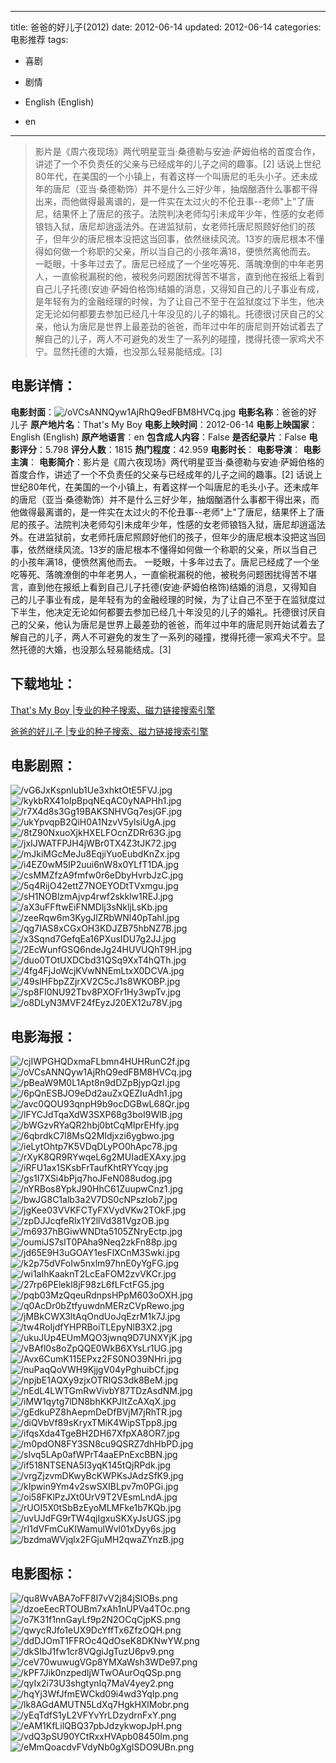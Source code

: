 
---
title: 爸爸的好儿子(2012)
date: 2012-06-14
updated: 2012-06-14
categories: 电影推荐
tags:
- 喜剧
- 剧情

- English (English)
- en
---


> 影片是《周六夜现场》两代明星亚当·桑德勒与安迪·萨姆伯格的首度合作，讲述了一个不负责任的父亲与已经成年的儿子之间的趣事。[2] 话说上世纪80年代，在美国的一个小镇上，有着这样一个叫唐尼的毛头小子。还未成年的唐尼（亚当·桑德勒饰）并不是什么三好少年，抽烟酗酒什么事都干得出来，而他做得最离谱的，是一件实在太过火的不伦丑事--老师"上"了唐尼，结果怀上了唐尼的孩子。法院判决老师勾引未成年少年，性感的女老师锒铛入狱，唐尼却逍遥法外。在进监狱前，女老师托唐尼照顾好他们的孩子，但年少的唐尼根本没把这当回事，依然继续风流。13岁的唐尼根本不懂得如何做一个称职的父亲，所以当自己的小孩年满18，便愤然离他而去。 一眨眼，十多年过去了。唐尼已经成了一个坐吃等死、落魄潦倒的中年老男人，一直偷税漏税的他，被税务问题困扰得苦不堪言，直到他在报纸上看到自己儿子托德(安迪·萨姆伯格饰)结婚的消息，又得知自己的儿子事业有成，是年轻有为的金融经理的时候，为了让自己不至于在监狱度过下半生，他决定无论如何都要去参加已经几十年没见的儿子的婚礼。托德很讨厌自己的父亲，他认为唐尼是世界上最差劲的爸爸，而年过中年的唐尼则开始试着去了解自己的儿子，两人不可避免的发生了一系列的碰撞，搅得托德一家鸡犬不宁。显然托德的大婚，也没那么轻易能结成。[3]

## **电影详情**：

**电影封面**：<img src="https://image.tmdb.org/t/p/w200/oVCsANNQyw1AjRhQ9edFBM8HVCq.jpg" alt="/oVCsANNQyw1AjRhQ9edFBM8HVCq.jpg" title="/oVCsANNQyw1AjRhQ9edFBM8HVCq.jpg">
**电影名称**：爸爸的好儿子
**原产地片名**：That's My Boy
**电影上映时间**：2012-06-14
**电影上映国家**：English (English)
**原产地语言**：en
**包含成人内容**：False
**是否纪录片**：False
**电影评分**：5.798
**评分人数**：1815
**热门程度**：42.959
**电影时长**：
**电影导演**：
**电影主演**：
**电影简介**：影片是《周六夜现场》两代明星亚当·桑德勒与安迪·萨姆伯格的首度合作，讲述了一个不负责任的父亲与已经成年的儿子之间的趣事。[2] 话说上世纪80年代，在美国的一个小镇上，有着这样一个叫唐尼的毛头小子。还未成年的唐尼（亚当·桑德勒饰）并不是什么三好少年，抽烟酗酒什么事都干得出来，而他做得最离谱的，是一件实在太过火的不伦丑事--老师"上"了唐尼，结果怀上了唐尼的孩子。法院判决老师勾引未成年少年，性感的女老师锒铛入狱，唐尼却逍遥法外。在进监狱前，女老师托唐尼照顾好他们的孩子，但年少的唐尼根本没把这当回事，依然继续风流。13岁的唐尼根本不懂得如何做一个称职的父亲，所以当自己的小孩年满18，便愤然离他而去。 一眨眼，十多年过去了。唐尼已经成了一个坐吃等死、落魄潦倒的中年老男人，一直偷税漏税的他，被税务问题困扰得苦不堪言，直到他在报纸上看到自己儿子托德(安迪·萨姆伯格饰)结婚的消息，又得知自己的儿子事业有成，是年轻有为的金融经理的时候，为了让自己不至于在监狱度过下半生，他决定无论如何都要去参加已经几十年没见的儿子的婚礼。托德很讨厌自己的父亲，他认为唐尼是世界上最差劲的爸爸，而年过中年的唐尼则开始试着去了解自己的儿子，两人不可避免的发生了一系列的碰撞，搅得托德一家鸡犬不宁。显然托德的大婚，也没那么轻易能结成。[3]

## **下载地址**：
[That's My Boy |专业的种子搜索、磁力链接搜索引擎](https://movie.amd794.com:2083/?search=That%27s%20My%20Boy&ordering=&mode=match_phrase&page_size=10&page=1)

[爸爸的好儿子 |专业的种子搜索、磁力链接搜索引擎](https://movie.amd794.com:2083/?search=%E7%88%B8%E7%88%B8%E7%9A%84%E5%A5%BD%E5%84%BF%E5%AD%90&ordering=&mode=match_phrase&page_size=10&page=1)
 

## **电影剧照**：
<img src="https://image.tmdb.org/t/p/original/vG6JxKspnlub1Ue3xhktOtE5FVJ.jpg" alt="/vG6JxKspnlub1Ue3xhktOtE5FVJ.jpg" title="/vG6JxKspnlub1Ue3xhktOtE5FVJ.jpg"><img src="https://image.tmdb.org/t/p/original/kykbRX41oIpBpqNEqAC0yNAPHh1.jpg" alt="/kykbRX41oIpBpqNEqAC0yNAPHh1.jpg" title="/kykbRX41oIpBpqNEqAC0yNAPHh1.jpg"><img src="https://image.tmdb.org/t/p/original/r7X4d8s3Gg19BAKSNHVGq7esjGF.jpg" alt="/r7X4d8s3Gg19BAKSNHVGq7esjGF.jpg" title="/r7X4d8s3Gg19BAKSNHVGq7esjGF.jpg"><img src="https://image.tmdb.org/t/p/original/ukYpvqpB2QiH0A1NzvV5ylsiUgA.jpg" alt="/ukYpvqpB2QiH0A1NzvV5ylsiUgA.jpg" title="/ukYpvqpB2QiH0A1NzvV5ylsiUgA.jpg"><img src="https://image.tmdb.org/t/p/original/8tZ90NxuoXjkHXELFOcnZDRr63G.jpg" alt="/8tZ90NxuoXjkHXELFOcnZDRr63G.jpg" title="/8tZ90NxuoXjkHXELFOcnZDRr63G.jpg"><img src="https://image.tmdb.org/t/p/original/jxIJWATFPJH4jWBr0TX4Z3tJK72.jpg" alt="/jxIJWATFPJH4jWBr0TX4Z3tJK72.jpg" title="/jxIJWATFPJH4jWBr0TX4Z3tJK72.jpg"><img src="https://image.tmdb.org/t/p/original/mJkiMGcMeJu8EqjiYuoEubdKnZx.jpg" alt="/mJkiMGcMeJu8EqjiYuoEubdKnZx.jpg" title="/mJkiMGcMeJu8EqjiYuoEubdKnZx.jpg"><img src="https://image.tmdb.org/t/p/original/i4EZ0wM5IP2uui6nW8x0YLfT1DA.jpg" alt="/i4EZ0wM5IP2uui6nW8x0YLfT1DA.jpg" title="/i4EZ0wM5IP2uui6nW8x0YLfT1DA.jpg"><img src="https://image.tmdb.org/t/p/original/csMMZfzA9fmfw0r6eDbyHvrbJzC.jpg" alt="/csMMZfzA9fmfw0r6eDbyHvrbJzC.jpg" title="/csMMZfzA9fmfw0r6eDbyHvrbJzC.jpg"><img src="https://image.tmdb.org/t/p/original/5q4RijO42ettZ7NOEYODtTVxmgu.jpg" alt="/5q4RijO42ettZ7NOEYODtTVxmgu.jpg" title="/5q4RijO42ettZ7NOEYODtTVxmgu.jpg"><img src="https://image.tmdb.org/t/p/original/sH1NOBlzmAjvp4rwf2skklw1REJ.jpg" alt="/sH1NOBlzmAjvp4rwf2skklw1REJ.jpg" title="/sH1NOBlzmAjvp4rwf2skklw1REJ.jpg"><img src="https://image.tmdb.org/t/p/original/aX3uFFftwEiFNMDlj3sNkljLsKb.jpg" alt="/aX3uFFftwEiFNMDlj3sNkljLsKb.jpg" title="/aX3uFFftwEiFNMDlj3sNkljLsKb.jpg"><img src="https://image.tmdb.org/t/p/original/zeeRqw6m3KygJlZRbWNl40pTahl.jpg" alt="/zeeRqw6m3KygJlZRbWNl40pTahl.jpg" title="/zeeRqw6m3KygJlZRbWNl40pTahl.jpg"><img src="https://image.tmdb.org/t/p/original/qg7IAS8xCGxOH3KDJZB75hbNZ7B.jpg" alt="/qg7IAS8xCGxOH3KDJZB75hbNZ7B.jpg" title="/qg7IAS8xCGxOH3KDJZB75hbNZ7B.jpg"><img src="https://image.tmdb.org/t/p/original/x3Sqnd7GefqEa16PXusIDU7g2JJ.jpg" alt="/x3Sqnd7GefqEa16PXusIDU7g2JJ.jpg" title="/x3Sqnd7GefqEa16PXusIDU7g2JJ.jpg"><img src="https://image.tmdb.org/t/p/original/2EcWunfGSQ6ndeJg24HUVUQhT9H.jpg" alt="/2EcWunfGSQ6ndeJg24HUVUQhT9H.jpg" title="/2EcWunfGSQ6ndeJg24HUVUQhT9H.jpg"><img src="https://image.tmdb.org/t/p/original/duo0TOtUXDCbd31QSq9XxT4hQTh.jpg" alt="/duo0TOtUXDCbd31QSq9XxT4hQTh.jpg" title="/duo0TOtUXDCbd31QSq9XxT4hQTh.jpg"><img src="https://image.tmdb.org/t/p/original/4fg4FjJoWcjKVwNNEmLtxX0DCVA.jpg" alt="/4fg4FjJoWcjKVwNNEmLtxX0DCVA.jpg" title="/4fg4FjJoWcjKVwNNEmLtxX0DCVA.jpg"><img src="https://image.tmdb.org/t/p/original/49slHFbpZZjrXV2C5cJ1s8WKOBP.jpg" alt="/49slHFbpZZjrXV2C5cJ1s8WKOBP.jpg" title="/49slHFbpZZjrXV2C5cJ1s8WKOBP.jpg"><img src="https://image.tmdb.org/t/p/original/sp8FI0NU92Tbv8PXOFr1Hy3wpTv.jpg" alt="/sp8FI0NU92Tbv8PXOFr1Hy3wpTv.jpg" title="/sp8FI0NU92Tbv8PXOFr1Hy3wpTv.jpg"><img src="https://image.tmdb.org/t/p/original/o8DLyN3MVF24fEyzJ20EX12u78V.jpg" alt="/o8DLyN3MVF24fEyzJ20EX12u78V.jpg" title="/o8DLyN3MVF24fEyzJ20EX12u78V.jpg">

## **电影海报**：
<img src="https://image.tmdb.org/t/p/original/cjIWPGHQDxmaFLbmn4HUHRunC2f.jpg" alt="/cjIWPGHQDxmaFLbmn4HUHRunC2f.jpg" title="/cjIWPGHQDxmaFLbmn4HUHRunC2f.jpg"><img src="https://image.tmdb.org/t/p/original/oVCsANNQyw1AjRhQ9edFBM8HVCq.jpg" alt="/oVCsANNQyw1AjRhQ9edFBM8HVCq.jpg" title="/oVCsANNQyw1AjRhQ9edFBM8HVCq.jpg"><img src="https://image.tmdb.org/t/p/original/pBeaW9M0L1Apt8n9dDZpBjypQzI.jpg" alt="/pBeaW9M0L1Apt8n9dDZpBjypQzI.jpg" title="/pBeaW9M0L1Apt8n9dDZpBjypQzI.jpg"><img src="https://image.tmdb.org/t/p/original/6pQnESBJO9eDd2auZxQEZIuAdh1.jpg" alt="/6pQnESBJO9eDd2auZxQEZIuAdh1.jpg" title="/6pQnESBJO9eDd2auZxQEZIuAdh1.jpg"><img src="https://image.tmdb.org/t/p/original/avc0QOU93qnpH9b9ocDGBwL68Qr.jpg" alt="/avc0QOU93qnpH9b9ocDGBwL68Qr.jpg" title="/avc0QOU93qnpH9b9ocDGBwL68Qr.jpg"><img src="https://image.tmdb.org/t/p/original/lFYCJdTqaXdW3SXP68g3boI9WlB.jpg" alt="/lFYCJdTqaXdW3SXP68g3boI9WlB.jpg" title="/lFYCJdTqaXdW3SXP68g3boI9WlB.jpg"><img src="https://image.tmdb.org/t/p/original/bWGzvRYaQR2hbj0btCqMIprEHfy.jpg" alt="/bWGzvRYaQR2hbj0btCqMIprEHfy.jpg" title="/bWGzvRYaQR2hbj0btCqMIprEHfy.jpg"><img src="https://image.tmdb.org/t/p/original/6qbrdkC7l8MsQ2MIdjxzi6ygbwo.jpg" alt="/6qbrdkC7l8MsQ2MIdjxzi6ygbwo.jpg" title="/6qbrdkC7l8MsQ2MIdjxzi6ygbwo.jpg"><img src="https://image.tmdb.org/t/p/original/ieLytOhtp7K5VDqDLyPO0hApc78.jpg" alt="/ieLytOhtp7K5VDqDLyPO0hApc78.jpg" title="/ieLytOhtp7K5VDqDLyPO0hApc78.jpg"><img src="https://image.tmdb.org/t/p/original/rXyK8QR9RYwqeL6g2MUIadEXAxy.jpg" alt="/rXyK8QR9RYwqeL6g2MUIadEXAxy.jpg" title="/rXyK8QR9RYwqeL6g2MUIadEXAxy.jpg"><img src="https://image.tmdb.org/t/p/original/iRFU1ax1SKsbFrTaufKhtRYYcqy.jpg" alt="/iRFU1ax1SKsbFrTaufKhtRYYcqy.jpg" title="/iRFU1ax1SKsbFrTaufKhtRYYcqy.jpg"><img src="https://image.tmdb.org/t/p/original/gs1I7XSi4bPjq7hoJFeN088udog.jpg" alt="/gs1I7XSi4bPjq7hoJFeN088udog.jpg" title="/gs1I7XSi4bPjq7hoJFeN088udog.jpg"><img src="https://image.tmdb.org/t/p/original/nYRBos8YpkJ90HhC61ZuupwCnz1.jpg" alt="/nYRBos8YpkJ90HhC61ZuupwCnz1.jpg" title="/nYRBos8YpkJ90HhC61ZuupwCnz1.jpg"><img src="https://image.tmdb.org/t/p/original/bwJG8C1alb3a2V7DS0cNPszlob7.jpg" alt="/bwJG8C1alb3a2V7DS0cNPszlob7.jpg" title="/bwJG8C1alb3a2V7DS0cNPszlob7.jpg"><img src="https://image.tmdb.org/t/p/original/jgKee03VVKFCTyFXVydVKw2TOkF.jpg" alt="/jgKee03VVKFCTyFXVydVKw2TOkF.jpg" title="/jgKee03VVKFCTyFXVydVKw2TOkF.jpg"><img src="https://image.tmdb.org/t/p/original/zpDJJcqfeRlx1Y2llVd381VgzOB.jpg" alt="/zpDJJcqfeRlx1Y2llVd381VgzOB.jpg" title="/zpDJJcqfeRlx1Y2llVd381VgzOB.jpg"><img src="https://image.tmdb.org/t/p/original/m6937hBGiwWNDta5105ZNryEctp.jpg" alt="/m6937hBGiwWNDta5105ZNryEctp.jpg" title="/m6937hBGiwWNDta5105ZNryEctp.jpg"><img src="https://image.tmdb.org/t/p/original/oumiJS7sIT0PAha9Neq2zkFn88p.jpg" alt="/oumiJS7sIT0PAha9Neq2zkFn88p.jpg" title="/oumiJS7sIT0PAha9Neq2zkFn88p.jpg"><img src="https://image.tmdb.org/t/p/original/jd65E9H3uGOAY1esFlXCnM3Swki.jpg" alt="/jd65E9H3uGOAY1esFlXCnM3Swki.jpg" title="/jd65E9H3uGOAY1esFlXCnM3Swki.jpg"><img src="https://image.tmdb.org/t/p/original/k2p75dVFoIw5nxlm97hnE0yYgFG.jpg" alt="/k2p75dVFoIw5nxlm97hnE0yYgFG.jpg" title="/k2p75dVFoIw5nxlm97hnE0yYgFG.jpg"><img src="https://image.tmdb.org/t/p/original/wi1aIhKaaknT2LcEaFOM2zvVKCr.jpg" alt="/wi1aIhKaaknT2LcEaFOM2zvVKCr.jpg" title="/wi1aIhKaaknT2LcEaFOM2zvVKCr.jpg"><img src="https://image.tmdb.org/t/p/original/27rp6PElekl8jF98zL6fLFctFG5.jpg" alt="/27rp6PElekl8jF98zL6fLFctFG5.jpg" title="/27rp6PElekl8jF98zL6fLFctFG5.jpg"><img src="https://image.tmdb.org/t/p/original/pqb03MzQqeuRdnpsHPpM603oOXH.jpg" alt="/pqb03MzQqeuRdnpsHPpM603oOXH.jpg" title="/pqb03MzQqeuRdnpsHPpM603oOXH.jpg"><img src="https://image.tmdb.org/t/p/original/q0AcDr0bZtfyuwdnMERzCVpRewo.jpg" alt="/q0AcDr0bZtfyuwdnMERzCVpRewo.jpg" title="/q0AcDr0bZtfyuwdnMERzCVpRewo.jpg"><img src="https://image.tmdb.org/t/p/original/jMBkCWX3ltAqOndUoJqEzrM1k7J.jpg" alt="/jMBkCWX3ltAqOndUoJqEzrM1k7J.jpg" title="/jMBkCWX3ltAqOndUoJqEzrM1k7J.jpg"><img src="https://image.tmdb.org/t/p/original/tw4RoIjdfYHPRBoiTLEpyNlB3X2.jpg" alt="/tw4RoIjdfYHPRBoiTLEpyNlB3X2.jpg" title="/tw4RoIjdfYHPRBoiTLEpyNlB3X2.jpg"><img src="https://image.tmdb.org/t/p/original/ukuJUp4EUmMQO3jwnq9D7UNXYjK.jpg" alt="/ukuJUp4EUmMQO3jwnq9D7UNXYjK.jpg" title="/ukuJUp4EUmMQO3jwnq9D7UNXYjK.jpg"><img src="https://image.tmdb.org/t/p/original/vBAfl0s8oZpQQE0WkB6XYsLr1UG.jpg" alt="/vBAfl0s8oZpQQE0WkB6XYsLr1UG.jpg" title="/vBAfl0s8oZpQQE0WkB6XYsLr1UG.jpg"><img src="https://image.tmdb.org/t/p/original/Avx6CumK115EPxz2FS0NO39NHri.jpg" alt="/Avx6CumK115EPxz2FS0NO39NHri.jpg" title="/Avx6CumK115EPxz2FS0NO39NHri.jpg"><img src="https://image.tmdb.org/t/p/original/nuPaqQoVWH9KjjgV04yPghuibCf.jpg" alt="/nuPaqQoVWH9KjjgV04yPghuibCf.jpg" title="/nuPaqQoVWH9KjjgV04yPghuibCf.jpg"><img src="https://image.tmdb.org/t/p/original/npjbE1AQXy9zjxOTRIQS3dk8BeM.jpg" alt="/npjbE1AQXy9zjxOTRIQS3dk8BeM.jpg" title="/npjbE1AQXy9zjxOTRIQS3dk8BeM.jpg"><img src="https://image.tmdb.org/t/p/original/nEdL4LWTGmRwVivbY87TDzAsdNM.jpg" alt="/nEdL4LWTGmRwVivbY87TDzAsdNM.jpg" title="/nEdL4LWTGmRwVivbY87TDzAsdNM.jpg"><img src="https://image.tmdb.org/t/p/original/iMW1qytg7lDN8bhKKPJItZcAXqX.jpg" alt="/iMW1qytg7lDN8bhKKPJItZcAXqX.jpg" title="/iMW1qytg7lDN8bhKKPJItZcAXqX.jpg"><img src="https://image.tmdb.org/t/p/original/gEdkuPZ8hAepmDeDfBVjM7jRhTR.jpg" alt="/gEdkuPZ8hAepmDeDfBVjM7jRhTR.jpg" title="/gEdkuPZ8hAepmDeDfBVjM7jRhTR.jpg"><img src="https://image.tmdb.org/t/p/original/diQVbVf89sKryxTMiK4WipSTpp8.jpg" alt="/diQVbVf89sKryxTMiK4WipSTpp8.jpg" title="/diQVbVf89sKryxTMiK4WipSTpp8.jpg"><img src="https://image.tmdb.org/t/p/original/ifqsXda4TgeBH2DH67XfpXA8OR7.jpg" alt="/ifqsXda4TgeBH2DH67XfpXA8OR7.jpg" title="/ifqsXda4TgeBH2DH67XfpXA8OR7.jpg"><img src="https://image.tmdb.org/t/p/original/m0pdON8FY3SN8cu9QSRZ7dhHbPD.jpg" alt="/m0pdON8FY3SN8cu9QSRZ7dhHbPD.jpg" title="/m0pdON8FY3SN8cu9QSRZ7dhHbPD.jpg"><img src="https://image.tmdb.org/t/p/original/sIvq5LAp0afWPrT4aaEPnExcBBN.jpg" alt="/sIvq5LAp0afWPrT4aaEPnExcBBN.jpg" title="/sIvq5LAp0afWPrT4aaEPnExcBBN.jpg"><img src="https://image.tmdb.org/t/p/original/if518NTSENA5I3yqK145tQjRPdk.jpg" alt="/if518NTSENA5I3yqK145tQjRPdk.jpg" title="/if518NTSENA5I3yqK145tQjRPdk.jpg"><img src="https://image.tmdb.org/t/p/original/vrgZjzvmDKwyBcKWPKsJAdzSfK9.jpg" alt="/vrgZjzvmDKwyBcKWPKsJAdzSfK9.jpg" title="/vrgZjzvmDKwyBcKWPKsJAdzSfK9.jpg"><img src="https://image.tmdb.org/t/p/original/kIpwin9Ym4v2swSXIBLpv7m0PGi.jpg" alt="/kIpwin9Ym4v2swSXIBLpv7m0PGi.jpg" title="/kIpwin9Ym4v2swSXIBLpv7m0PGi.jpg"><img src="https://image.tmdb.org/t/p/original/oi58FKlPzJXt0UrV9T2VEsmLndA.jpg" alt="/oi58FKlPzJXt0UrV9T2VEsmLndA.jpg" title="/oi58FKlPzJXt0UrV9T2VEsmLndA.jpg"><img src="https://image.tmdb.org/t/p/original/rUOI5X0tSbBzEyoMLMFke1b7KQb.jpg" alt="/rUOI5X0tSbBzEyoMLMFke1b7KQb.jpg" title="/rUOI5X0tSbBzEyoMLMFke1b7KQb.jpg"><img src="https://image.tmdb.org/t/p/original/uvUJdFG9rTW4qjIgxuSKXyJsUGS.jpg" alt="/uvUJdFG9rTW4qjIgxuSKXyJsUGS.jpg" title="/uvUJdFG9rTW4qjIgxuSKXyJsUGS.jpg"><img src="https://image.tmdb.org/t/p/original/rI1dVFmCuKIWamulWvl01xDyy6s.jpg" alt="/rI1dVFmCuKIWamulWvl01xDyy6s.jpg" title="/rI1dVFmCuKIWamulWvl01xDyy6s.jpg"><img src="https://image.tmdb.org/t/p/original/bzdmaWVjqlx2FGjuMH2qwaZYnzB.jpg" alt="/bzdmaWVjqlx2FGjuMH2qwaZYnzB.jpg" title="/bzdmaWVjqlx2FGjuMH2qwaZYnzB.jpg">

## **电影图标**：
<img src="https://image.tmdb.org/t/p/original/qu8WvABA7oFF8I7vV2j84jSlOBs.png" alt="/qu8WvABA7oFF8I7vV2j84jSlOBs.png" title="/qu8WvABA7oFF8I7vV2j84jSlOBs.png"><img src="https://image.tmdb.org/t/p/original/dzoeEecRTOUBm7xAh1nUPVa4TOc.png" alt="/dzoeEecRTOUBm7xAh1nUPVa4TOc.png" title="/dzoeEecRTOUBm7xAh1nUPVa4TOc.png"><img src="https://image.tmdb.org/t/p/original/o7K31f1nnGayLf9p2N2OCqCjpKS.png" alt="/o7K31f1nnGayLf9p2N2OCqCjpKS.png" title="/o7K31f1nnGayLf9p2N2OCqCjpKS.png"><img src="https://image.tmdb.org/t/p/original/qwycRJfo1eUX9DcYffTx6ZfzOQH.png" alt="/qwycRJfo1eUX9DcYffTx6ZfzOQH.png" title="/qwycRJfo1eUX9DcYffTx6ZfzOQH.png"><img src="https://image.tmdb.org/t/p/original/ddDJOmT1FFROc4QdOseK8DKNwYW.png" alt="/ddDJOmT1FFROc4QdOseK8DKNwYW.png" title="/ddDJOmT1FFROc4QdOseK8DKNwYW.png"><img src="https://image.tmdb.org/t/p/original/dkSIbJ1fw1cr8VQgiJgTuzU6pv9.png" alt="/dkSIbJ1fw1cr8VQgiJgTuzU6pv9.png" title="/dkSIbJ1fw1cr8VQgiJgTuzU6pv9.png"><img src="https://image.tmdb.org/t/p/original/ceV70wuwugVGp8YMXaWsh3WDe97.png" alt="/ceV70wuwugVGp8YMXaWsh3WDe97.png" title="/ceV70wuwugVGp8YMXaWsh3WDe97.png"><img src="https://image.tmdb.org/t/p/original/kPF7Jik0nzpedIjWTwOAurOqQSp.png" alt="/kPF7Jik0nzpedIjWTwOAurOqQSp.png" title="/kPF7Jik0nzpedIjWTwOAurOqQSp.png"><img src="https://image.tmdb.org/t/p/original/qyIx2i73U3shgtynIq7MaV4yey2.png" alt="/qyIx2i73U3shgtynIq7MaV4yey2.png" title="/qyIx2i73U3shgtynIq7MaV4yey2.png"><img src="https://image.tmdb.org/t/p/original/hqYj3WfJfmEWCkd09i4wd3YqIp.png" alt="/hqYj3WfJfmEWCkd09i4wd3YqIp.png" title="/hqYj3WfJfmEWCkd09i4wd3YqIp.png"><img src="https://image.tmdb.org/t/p/original/lk8AGdAMUTN5LdXq7HgkHXlMobr.png" alt="/lk8AGdAMUTN5LdXq7HgkHXlMobr.png" title="/lk8AGdAMUTN5LdXq7HgkHXlMobr.png"><img src="https://image.tmdb.org/t/p/original/yEqTdfS1yL2VFYvYrLDzydrnFxY.png" alt="/yEqTdfS1yL2VFYvYrLDzydrnFxY.png" title="/yEqTdfS1yL2VFYvYrLDzydrnFxY.png"><img src="https://image.tmdb.org/t/p/original/eAM1KfLilQBQ37pbJdzykwopJpH.png" alt="/eAM1KfLilQBQ37pbJdzykwopJpH.png" title="/eAM1KfLilQBQ37pbJdzykwopJpH.png"><img src="https://image.tmdb.org/t/p/original/vdQ3pSU90YCtRxxHVApb08450Im.png" alt="/vdQ3pSU90YCtRxxHVApb08450Im.png" title="/vdQ3pSU90YCtRxxHVApb08450Im.png"><img src="https://image.tmdb.org/t/p/original/eMmQoacdvFVdyNb0gXgISDO9UBn.png" alt="/eMmQoacdvFVdyNb0gXgISDO9UBn.png" title="/eMmQoacdvFVdyNb0gXgISDO9UBn.png">
